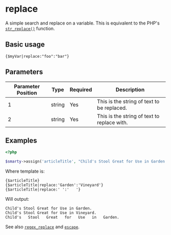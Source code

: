 # replace

A simple search and replace on a variable. This is equivalent to the
PHP's [`str_replace()`](https://www.php.net/str_replace) function.

## Basic usage

```smarty
{$myVar|replace:"foo":"bar"}
```

## Parameters

| Parameter Position | Type   | Required | Description                                 |
|--------------------|--------|----------|---------------------------------------------|
| 1                  | string | Yes      | This is the string of text to be replaced.  |
| 2                  | string | Yes      | This is the string of text to replace with. |

## Examples

```php
<?php

$smarty->assign('articleTitle', "Child's Stool Great for Use in Garden.");

```

Where template is:

```smarty
{$articleTitle}
{$articleTitle|replace:'Garden':'Vineyard'}
{$articleTitle|replace:' ':'   '}
```

Will output:

```
Child's Stool Great for Use in Garden.
Child's Stool Great for Use in Vineyard.
Child's   Stool   Great   for   Use   in   Garden.
```

See also [`regex_replace`](language-modifier-regex-replace.md) and
[`escape`](language-modifier-escape.md).

